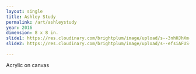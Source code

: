 ```yaml
---
layout: single
title: Ashley Study
permalink: /art/ashleystudy
year: 2016
dimension: 8 x 8 in.
slide1: https://res.cloudinary.com/brightplum/image/upload/s--3nhHJhXm--/c_scale,q_jpegmini,w_800/v1567965312/ashleyjan/2019/AshleyStudy.jpg
slide2: https://res.cloudinary.com/brightplum/image/upload/s--efsiAFUS--/c_crop,g_center,w_800/v1567965312/ashleyjan/2019/AshleyStudy.jpg

---
```


Acrylic on canvas
